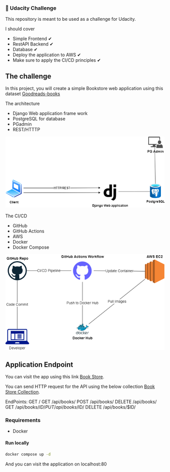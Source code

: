### :rocket: Udacity Challenge

This repository is meant to be used as a challenge for Udacity.

I should cover
-	Simple Frontend ✔
- RestAPI Backend ✔
- Database ✔
- Deploy the application to AWS ✔
- Make sure to apply the CI/CD principles ✔


## The challenge

In this project, you will create a simple Bookstore web application using this dataset [Goodreads-books](https://www.kaggle.com/jealousleopard/goodreadsbooks)

The architecture
- Django Web application frame work
- PostgreSQL for database
- PGadmin
- REST/HTTTP


![This is an image](https://github.com/ahmedmabrouk11011/book_store/blob/main/web%20arceticture.png)

The CI/CD
- GitHub
- GitHub Actions
- AWS 
- Docker
- Docker Compose


![This is an image](https://github.com/ahmedmabrouk11011/book_store/blob/main/ci-cd.png)


## Application Endpoint
You can visit the app using this link [Book Store](http://ec2-44-202-33-153.compute-1.amazonaws.com/).

You can send HTTP request for the API using the below collection
[Book Store Collection](http://ec2-44-202-33-153.compute-1.amazonaws.com/).

EndPoints:
GET /
GET /api/books/
POST /api/books/
DELETE /api/books/
GET /api/books/$ID/
PUT /api/books/$ID/
DELETE /api/books/$ID/

### Requirements
- Docker

#### Run locally

```bash
docker compose up -d
```
And you can visit the application on localhost:80

